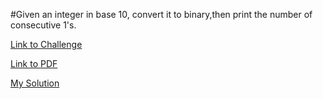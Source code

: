 #Given an integer in base 10, convert it to binary,then print the number of consecutive 1's.

[Link to Challenge](https://www.hackerrank.com/challenges/30-binary-numbers/problem)

[Link to PDF](./find-second-maximum-number-in-a-list-English.pdf)

[My Solution](./binary.py)
